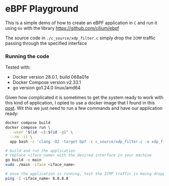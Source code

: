 # eBPF Playground

This is a simple demo of how to create an eBPF application in `C` and run it using `Go`
with the library <https://github.com/cilium/ebpf>

The source code in `./c_source/xdp_filter.c` simply drop the `ICMP` traffic
passing through the specified interface

### Running the code

Tested with:

- Docker version 28.0.1, build 068a01e
- Docker Compose version v2.33.1
- go version go1.24.0 linux/amd64

Given how complicated it is sometimes to get the system ready to work with this
kind of application, I opted to use a docker image that I found in this
[post](https://andreybleme.com/2022-05-22/running-ebpf-programs-on-docker-containers/). Wit this we just need to run a few commands and have our application ready:

```bash
docker compose build
docker compose run \
  --user "$(id -u):$(id -g)" \
  --rm -it \
  app bash -c 'clang -O2 -target bpf -c c_source/xdp_filter.c -o xdp_filter.o'

# build and run the application
# replace <iface_name> with the desired interface in your machine
go build -o main 
sudo ./main -iface <iface_name>

# once the application is running, test the ICMP traffic is being dropped
ping -I <iface_name> 8.8.8.8

```
